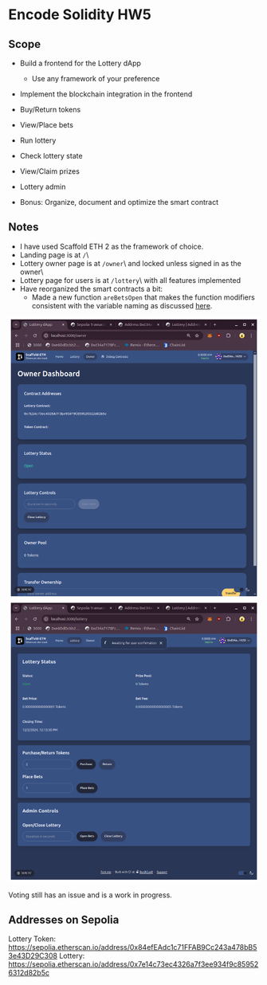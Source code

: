 # Encode Solidity HW5

## Scope

* Build a frontend for the Lottery dApp 
  * Use any framework of your preference

* Implement the blockchain integration in the frontend 
* Buy/Return tokens
* View/Place bets 
* Run lottery 
* Check lottery state 
* View/Claim prizes 
* Lottery admin 
* Bonus: Organize, document and optimize the smart contract

## Notes 

* I have used Scaffold ETH 2 as the framework of choice.
* Landing page is at `/`\
* Lottery owner page is at `/owner`\ and locked unless signed in as the owner\
* Lottery page for users is at `/lottery`\ with all features implemented
* Have reorganized the smart contracts a bit:
  * Made a new function `areBetsOpen` that makes the function modifiers consistent with the variable naming as discussed [here](https://github.com/Encode-Club-Solidity-Bootcamp/Lesson-20/issues/29).

![frontend](./images/ss1.png)
![frontend](./images/ss2.png)

Voting still has an issue and is a work in progress.

## Addresses on Sepolia
Lottery Token: https://sepolia.etherscan.io/address/0x84efEAdc1c71FFAB9Cc243a478bB53e43D29C308
Lottery: https://sepolia.etherscan.io/address/0x7e14c73ec4326a7f3ee934f9c859526312d82b5c
